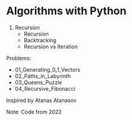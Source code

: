 # Algorithms with Python

1. Recursion
    - Recursion 
    - Backtracking
    - Recursion vs Iteration

Problems:
- 01_Generating_0_1_Vectors
- 02_Paths_in_Labyrinth
- 03_Queens_Puzzle
- 04_Recursive_Fibonacci

Inspired by Atanas Atanasov

Note: Code from 2022
